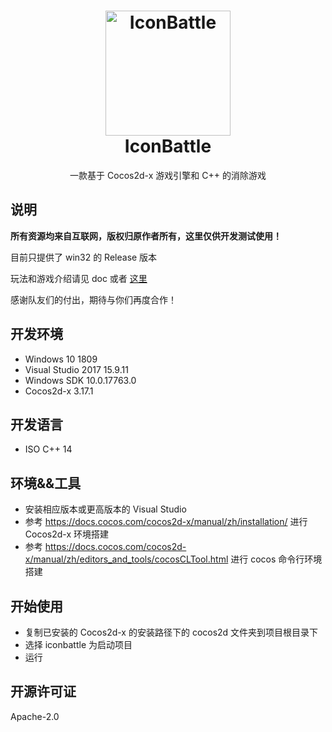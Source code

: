 <h1 align="center">
  <a href="https://github.com/Tang1705/IconBattle" title="InconBattle Documentation">
    <img alt="IconBattle" src="http://static.zybuluo.com/TangWill/v02g06cdibns0krhjs2y42ra/icon.png" width="200px" height="200px" />
  </a>
  <br />
  IconBattle
</h1>

<p align="center">
  一款基于 Cocos2d-x 游戏引擎和 C++ 的消除游戏
</p>

## 说明

**所有资源均来自互联网，版权归原作者所有，这里仅供开发测试使用！**



目前只提供了 win32 的 Release 版本

玩法和游戏介绍请见 doc 或者 [这里](https://tang5618.com/wordpress/?p=571)

感谢队友们的付出，期待与你们再度合作！

## 开发环境
- Windows 10 1809
- Visual Studio 2017 15.9.11
- Windows SDK 10.0.17763.0
- Cocos2d-x 3.17.1

## 开发语言
- ISO C++ 14

## 环境&&工具
- 安装相应版本或更高版本的 Visual Studio
- 参考 https://docs.cocos.com/cocos2d-x/manual/zh/installation/ 进行 Cocos2d-x 环境搭建
- 参考 https://docs.cocos.com/cocos2d-x/manual/zh/editors_and_tools/cocosCLTool.html 进行 cocos 命令行环境搭建

## 开始使用
- 复制已安装的 Cocos2d-x 的安装路径下的 cocos2d 文件夹到项目根目录下
- 选择 iconbattle 为启动项目
- 运行

## 开源许可证
Apache-2.0
